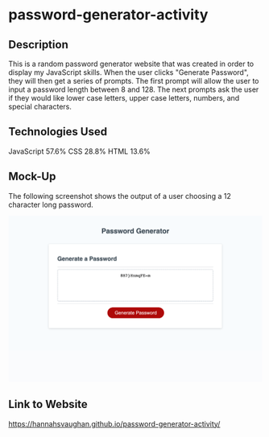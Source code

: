# password-generator-activity

## Description

This is a random password generator website that was created in order to display my JavaScript skills. When the user clicks "Generate Password", they will then get a series of prompts. The first prompt will allow the user to input a password length between 8 and 128. The next prompts ask the user if they would like lower case letters, upper case letters, numbers, and special characters.

## Technologies Used

JavaScript 57.6% CSS 28.8% HTML 13.6%

## Mock-Up

The following screenshot shows the output of a user choosing a 12 character long password.

![Screenshot](./assets/images/127.0.0.1_5500_index.html%20(1).png)

## Link to Website

https://hannahsvaughan.github.io/password-generator-activity/
